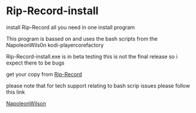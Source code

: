 # Rip-Record-install
install Rip-Record all you need in one install program

This program is bassed on and uses the bash scripts from the NapoleonWils0n kodi-playercorefactory

Rip-Record-install.exe is in beta testing this is not the final release so i expect there to be bugs 

get your copy from    <a href="http://rip-record.duneasy.co.uk/Download">Rip-Record</a>


please note  that for tech support relating to bash scrip issues please follow this link

<a href="https://github.com/NapoleonWils0n/kodi-playercorefactory">NapoleonWilson</a>


